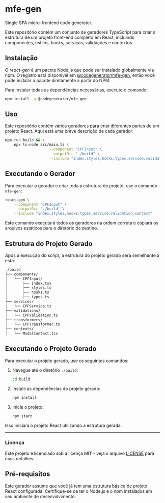 # mfe-gen

Single SPA micro-frontend code generator.

Este repositório contém um conjunto de geradores TypeScript para criar a estrutura de um projeto front-end completo em React, incluindo componentes, estilos, hooks, serviços, validações e contextos.

## Instalação

O *react-gen* é um pacote Node.js que pode ser instalado globalmente via npm. O registro está disponível em [@codegenerator/mfe-gen](https://www.npmjs.com/package/@codegenerator/mfe-gen), então você pode instalar o pacote diretamente a partir do NPM.

Para instalar todas as dependências necessárias, execute o comando:

```bash
npm install -g @codegenerator/mfe-gen
```

## Uso

Este repositório contém vários geradores para criar diferentes partes de um projeto React. Aqui está uma breve descrição de cada gerador:

```bash
npm run build && \
    npx ts-node src/main.ts \
                    --component "CPFInput" \
                    --outputDir "./build" \
                    --include "index,styles,hooks,types,service,validation,context"
```

## Executando o Gerador

Para executar o gerador e criar toda a estrutura do projeto, use o comando `mfe-gen`:

```bash
react-gen \
    --component "CPFInput" \
    --outputDir "./build" \
    --include "index,styles,hooks,types,service,validation,context"
```

Este comando executará todos os geradores na ordem correta e copiará os arquivos estáticos para o diretório de destino.

## Estrutura do Projeto Gerado

Após a execução do script, a estrutura do projeto gerado será semelhante a esta:

```bash
./build
├── components/
│   └── CPFInput/
│       ├── index.tsx
│       ├── styles.ts
│       ├── hooks.ts
│       ├── types.ts
├── services/
│   └── CPFService.ts
├── validations/
│   └── CPFValidation.ts
├── transformers/
│   └── CPFTransformer.ts
├── contexts/
│   └── ModalContext.tsx
```

## Executando o Projeto Gerado

Para executar o projeto gerado, use os seguintes comandos:

1. Navegue até o diretório `./build`:
   ```bash
   cd build
   ```

2. Instale as dependências do projeto gerado:
   ```bash
   npm install
   ```

3. Inicie o projeto:
   ```bash
   npm start
   ```

Isso iniciará o projeto React utilizando a estrutura gerada.

---

### Licença

Este projeto é licenciado sob a licença MIT - veja o arquivo [LICENSE](LICENSE) para mais detalhes.

## Pré-requisitos

Este gerador assume que você já tem uma estrutura básica de projeto React configurada. Certifique-se de ter o Node.js e o npm instalados em seu ambiente de desenvolvimento.
